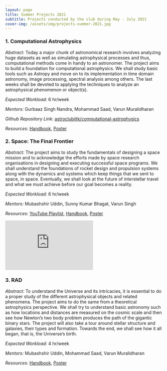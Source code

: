```yaml
---
layout: page
title: Summer Projects 2021
subtitle: Projects conducted by the club during May - July 2021
cover-img: /assets/img/projects-summer-2021.jpg
---
```


<!-- Semester long summer projects for the year 2021 have been completed successfully! Read about all of the SnT projects [here](https://drive.google.com/drive/folders/1p3xqxxY2J1APDkfaCvIAOVNKVIGMMrfI) or go though the following list covering our projects offered this semester. The resources have also been provided below. -->

### 1. Computational Astrophysics

*Abstract:* Today a major chunk of astronomical research involves analyzing huge datasets as well as simulating astrophysical processes and thus, computational methods come in handy to an astronomer. The project aims to build a foundation for computational astrophysics. We shall study basic tools such as Astropy and move on to its implementation in time domain astronomy, image processing, spectral analysis among others. The last weeks shall be devoted to applying the techniques to analyze an astrophysical phenomenon or object(s).

*Expected Workload:* 6 hr/week

*Mentors:* Gurbaaz Singh Nandra, Mohammad Saad, Varun Muralidharan

*Github Repository Link:*  [astroclubiitk/computational-astrophysics](https://github.com/astroclubiitk/computational-astrophysics)

*Resources:* <a href="/assets/docs/Computational_Astrophysics_Documentation.pdf" target="_blank">Handbook</a>, <a href="/assets/docs/Computational_Astrophysics_Poster.pdf" target="_blank">Poster</a>

### 2. Space: The Final Frontier

*Abstract:* The project aims to study the fundamentals of designing a space mission and to acknowledge the efforts made by space research organisations in designing and executing successful space programs. We shall understand the foundations of rocket design and propulsion systems along with the dynamics and systems which keep things that we sent to space, in space. Eventually, we shall look at the future of interstellar travel and what we must achieve before our goal becomes a reality.

*Expected Workload:* 6 hr/week

*Mentors:* Mubashshir Uddin, Sunny Kumar Bhagat, Varun Singh

*Resources:* [YouTube Playlist](https://www.youtube.com/watch?v=Kxt333LNAYk&list=PLkCEOmgEj_7HGBCidanDz9cBJKMKbdflV), <a href="/assets/docs/Space_Documentation.pdf" target="_blank">Handbook</a>, <a href="/assets/docs/Space_Poster.pdf" target="_blank">Poster</a>

<iframe width="280" height="157.5" src="https://www.youtube.com/embed/Kxt333LNAYk" title="YouTube video player" frameborder="0" allow="accelerometer; autoplay; clipboard-write; encrypted-media; gyroscope; picture-in-picture" allowfullscreen></iframe>

### 3. RAD

*Abstract:* To understand the Universe and its intricacies, it is essential to do a proper study of the different astrophysical objects and related phenomena. The project aims to do the same from a theoretical astrophysics perspective. We shall try to understand basic astronomy such as how locations and distances are measured on the cosmic scale and then see how Newton’s two body problem produces the path of the gigantic binary stars. The project will also take a tour around stellar structure and galaxies, their types and formation. Towards the end, we shall see how it all began, that is, the Universe’s birth.

*Expected Workload:* 4 hr/week

*Mentors:* Mubashshir Uddin, Mohammad Saad, Varun Muralidharan

*Resources:* <a href="/assets/docs/RAD_Handbook_2021.pdf" target="_blank">Handbook</a>, <a href="/assets/docs/RAD_Poster.pdf" target="_blank">Poster</a>
